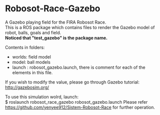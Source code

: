 # Robosot-Race-Gazebo
A Gazebo playing field for the FIRA Robosot Race. <br />
This is a ROS package which contains files to render the Gazebo model of robot, balls, goals and field. <br />
 **Noticed that "test_gazebo" is the package name.**

Contents in folders: 
- worlds: field model
- model: ball models
- launch : robosot_gazebo.launch, there is comment for each of the elements in this file. 

If you wish to modify the value, please go through Gazebo tutorial:
http://gazebosim.org/

To use this simulation wolrd, launch:<br />
 $ roslaunch robosot_race_gazebo robosot_gazebo.launch
 Please refer https://github.com/yenyee912/Sistem-Robosot-Race for further operation. <br />


